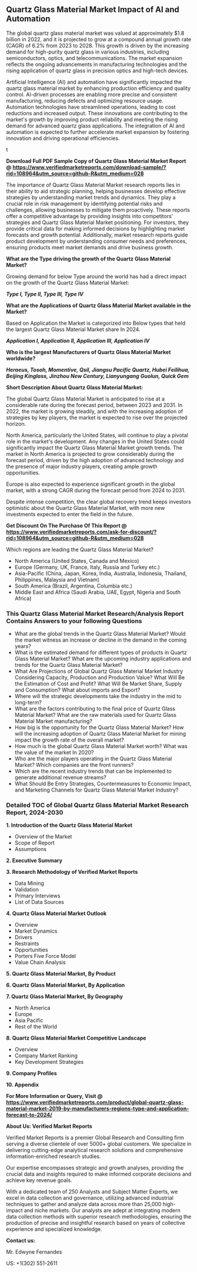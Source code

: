 <h2>Quartz Glass Material Market Impact of AI and Automation</h2><p>The global quartz glass material market was valued at approximately $1.8 billion in 2022, and it is projected to grow at a compound annual growth rate (CAGR) of 6.2% from 2023 to 2028. This growth is driven by the increasing demand for high-purity quartz glass in various industries, including semiconductors, optics, and telecommunications. The market expansion reflects the ongoing advancements in manufacturing technologies and the rising application of quartz glass in precision optics and high-tech devices.</p><p>Artificial Intelligence (AI) and automation have significantly impacted the quartz glass material market by enhancing production efficiency and quality control. AI-driven processes are enabling more precise and consistent manufacturing, reducing defects and optimizing resource usage. Automation technologies have streamlined operations, leading to cost reductions and increased output. These innovations are contributing to the market's growth by improving product reliability and meeting the rising demand for advanced quartz glass applications. The integration of AI and automation is expected to further accelerate market expansion by fostering innovation and driving operational efficiencies.</p>t</p><p id="" class=""><strong>Download Full PDF Sample Copy of Quartz Glass Material Market Report @ <a href="https://www.verifiedmarketreports.com/download-sample/?rid=108964&utm_source=github-R&utm_medium=028" target="_blank">https://www.verifiedmarketreports.com/download-sample/?rid=108964&utm_source=github-R&utm_medium=028</a></strong></p><p>The importance of&nbsp;Quartz Glass Material Market research reports lies in their ability to aid strategic planning, helping businesses develop effective strategies by understanding market trends and dynamics. They play a crucial role in risk management by identifying potential risks and challenges, allowing businesses to mitigate them proactively. These reports offer a competitive advantage by providing insights into competitors' strategies and Quartz Glass Material Market positioning. For investors, they provide critical data for making informed decisions by highlighting market forecasts and growth potential. Additionally, market research reports guide product development by understanding consumer needs and preferences, ensuring products meet market demands and drive business growth.</p><p><strong>What are the&nbsp;Type driving the growth of the Quartz Glass Material Market?</strong></p><p id="" class="">Growing demand for below Type around the world has had a direct impact on the growth of the Quartz Glass Material Market:</p><em><strong>Type I, Type II, Type III, Type IV</strong></em></p><strong>What are the&nbsp;Applications&nbsp;of Quartz Glass Material Market available in the Market?</strong></p><p id="" class="">Based on Application the Market is categorized into Below types that held the largest Quartz Glass Material Market share In 2024.</p><em><strong>Application I, Application II, Application III, Application IV</strong></em></p><strong>Who is the largest Manufacturers of Quartz Glass Material Market worldwide?</strong></p><p><em><strong>Heraeus, Tosoh, Momentive, Qsil, Jiangsu Pacific Quartz, Hubei Feilihua, Beijing Kinglass, Jinzhou New Century, Lianyungang Guolun, Quick Gem</strong></em></p><p id="" class=""><strong>Short Description About Quartz Glass Material Market:</strong></p><p>The global Quartz Glass Material Market is anticipated to rise at a considerable rate during the forecast period, between 2023 and 2031. In 2022, the market is growing steadily, and with the increasing adoption of strategies by key players, the market is expected to rise over the projected horizon.</p><p>North America, particularly the United States, will continue to play a pivotal role in the market's development. Any changes in the United States could significantly impact the Quartz Glass Material Market growth trends. The market in North America is projected to grow considerably during the forecast period, driven by the high adoption of advanced technology and the presence of major industry players, creating ample growth opportunities.</p><p>Europe is also expected to experience significant growth in the global market, with a strong CAGR during the forecast period from 2024 to 2031.</p><p>Despite intense competition, the clear global recovery trend keeps investors optimistic about the Quartz Glass Material Market, with more new investments expected to enter the field in the future.</p><p id="" class=""><strong>Get Discount On The Purchase Of This Report @ <a href="https://www.verifiedmarketreports.com/ask-for-discount/?rid=108964&utm_source=github-R&utm_medium=028" target="_blank">https://www.verifiedmarketreports.com/ask-for-discount/?rid=108964&utm_source=github-R&utm_medium=028</a></strong></p>Which regions are leading the Quartz Glass Material Market?</p><ul><li>North America (United States, Canada and Mexico)</li><li>Europe (Germany, UK, France, Italy, Russia and Turkey etc.)</li><li>Asia-Pacific (China, Japan, Korea, India, Australia, Indonesia, Thailand, Philippines, Malaysia and Vietnam)</li><li>South America (Brazil, Argentina, Columbia etc.)</li><li>Middle East and Africa (Saudi Arabia, UAE, Egypt, Nigeria and South Africa)</li></ul><h3 id="" class="">This Quartz Glass Material Market Research/Analysis Report Contains Answers to your following Questions</h3><ul><li>What are the global trends in the Quartz Glass Material Market? Would the market witness an increase or decline in the demand in the coming years?</li><li>What is the estimated demand for different types of products in Quartz Glass Material Market? What are the upcoming industry applications and trends for the Quartz Glass Material Market?</li><li>What Are Projections of Global Quartz Glass Material Market Industry Considering Capacity, Production and Production Value? What Will Be the Estimation of Cost and Profit? What Will Be Market Share, Supply and Consumption? What about imports and Export?</li><li>Where will the strategic developments take the industry in the mid to long-term?</li><li>What are the factors contributing to the final price of Quartz Glass Material Market? What are the raw materials used for Quartz Glass Material Market manufacturing?</li><li>How big is the opportunity for the Quartz Glass Material Market? How will the increasing adoption of Quartz Glass Material Market for mining impact the growth rate of the overall market?</li><li>How much is the global Quartz Glass Material Market worth? What was the value of the market In 2020?</li><li>Who are the major players operating in the Quartz Glass Material Market? Which companies are the front runners?</li><li>Which are the recent industry trends that can be implemented to generate additional revenue streams?</li><li>What Should Be Entry Strategies, Countermeasures to Economic Impact, and Marketing Channels for Quartz Glass Material Market Industry?</li></ul><h3 id="" class="">Detailed TOC of Global Quartz Glass Material Market Research Report, 2024-2030</h3><p id="" class=""><strong>1. Introduction of the Quartz Glass Material Market</strong></p><ul><li>Overview of the Market</li><li>Scope of Report</li><li>Assumptions</li></ul><p id="" class=""><strong>2. Executive Summary</strong></p><p id="" class=""><strong>3. Research Methodology of Verified Market Reports</strong></p><ul><li>Data Mining</li><li>Validation</li><li>Primary Interviews</li><li>List of Data Sources</li></ul><p id="" class=""><strong>4. Quartz Glass Material Market Outlook</strong></p><ul><li>Overview</li><li>Market Dynamics</li><li>Drivers</li><li>Restraints</li><li>Opportunities</li><li>Porters Five Force Model</li><li>Value Chain Analysis</li></ul><p id="" class=""><strong>5. Quartz Glass Material Market, By Product</strong></p><p id="" class=""><strong>6. Quartz Glass Material Market, By Application</strong></p><p id="" class=""><strong>7. Quartz Glass Material Market, By Geography</strong></p><ul><li>North America</li><li>Europe</li><li>Asia Pacific</li><li>Rest of the World</li></ul><p id="" class=""><strong>8. Quartz Glass Material Market Competitive Landscape</strong></p><ul><li>Overview</li><li>Company Market Ranking</li><li>Key Development Strategies</li></ul><p id="" class=""><strong>9. Company Profiles</strong></p><p id="" class=""><strong>10. Appendix</strong></p><p id="" class=""><strong>For More Information or Query, Visit @ <a href="https://www.verifiedmarketreports.com/product/global-quartz-glass-material-market-2019-by-manufacturers-regions-type-and-application-forecast-to-2024/" target="_blank">https://www.verifiedmarketreports.com/product/global-quartz-glass-material-market-2019-by-manufacturers-regions-type-and-application-forecast-to-2024/</a></strong></p><p id="" class=""><strong>About Us: Verified Market Reports</strong></p><p id="" class="">Verified Market Reports is a premier Global Research and Consulting firm serving a diverse clientele of over 5000+ global customers. We specialize in delivering cutting-edge analytical research solutions and comprehensive information-enriched research studies.</p><p id="" class="">Our expertise encompasses strategic and growth analyses, providing the crucial data and insights required to make informed corporate decisions and achieve key revenue goals.</p><p id="" class="">With a dedicated team of 250 Analysts and Subject Matter Experts, we excel in data collection and governance, utilizing advanced industrial techniques to gather and analyze data across more than 25,000 high-impact and niche markets. Our analysts are adept at integrating modern data collection methods with superior research methodologies, ensuring the production of precise and insightful research based on years of collective experience and specialized knowledge.</p><p id="" class=""><strong>Contact us:</strong></p><p id="" class="">Mr. Edwyne Fernandes</p><p id="" class="">US: +1(302) 551-2611</p>